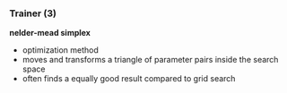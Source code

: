 ### Trainer (3)

**nelder-mead simplex**

- optimization method
- moves and transforms a triangle of parameter pairs inside the search space
- often finds a equally good result compared to grid search
